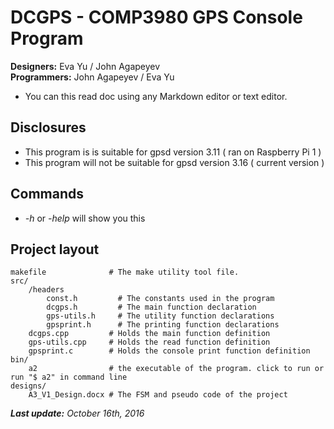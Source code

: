 # DCGPS - COMP3980 GPS Console Program
**Designers:** Eva Yu / John Agapeyev   
**Programmers:** John Agapeyev / Eva Yu   

- You can this read doc using any Markdown editor or text editor.

## Disclosures
   
- This program is is suitable for gpsd version 3.11 ( ran on Raspberry Pi 1 )
- This program will not be suitable for gpsd version 3.16 ( current version )
   
## Commands

* *-h* or *-help* will show you this 

## Project layout

    makefile      		  # The make utility tool file.
    src/
    	/headers  
    		const.h 		# The constants used in the program
    		dcgps.h 		# The main function declaration
    		gps-utils.h 	# The utility function declarations
    		gpsprint.h		# The printing function declarations
		dcgps.cpp 		  # Holds the main function definition	       
		gps-utils.cpp	  # Holds the read function definition		
		gpsprint.c     	  # Holds the console print function definition 
    bin/ 
    	a2		  		  # the executable of the program. click to run or run "$ a2" in command line
	designs/		
		A3_V1_Design.docx # The FSM and pseudo code of the project

_**Last update:** October 16th, 2016_
